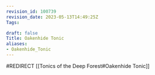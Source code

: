 ```yaml
---
revision_id: 100739
revision_date: 2023-05-13T14:49:25Z
Tags:

draft: false
Title: Oakenhide Tonic
aliases:
- Oakenhide_Tonic
---
```

#REDIRECT [[Tonics of the Deep Forest#Oakenhide Tonic]]
